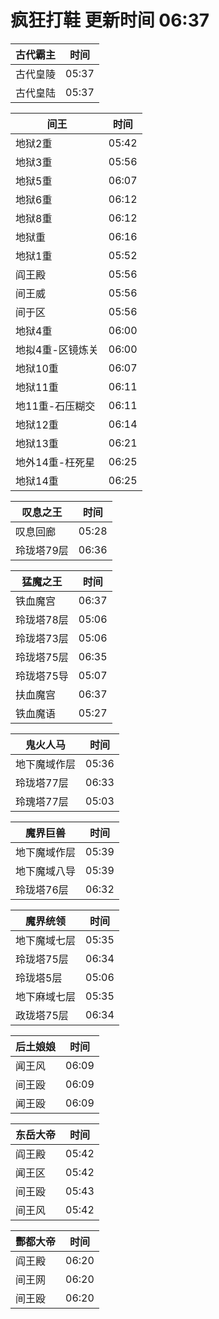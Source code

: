 # 疯狂打鞋 更新时间 06:37

| 古代霸主   | 时间    |
|--------|-------|
| 古代皇陵 | 05:37 |
| 古代皇陆 | 05:37 |

| 间王   | 时间    |
|--------|-------|
| 地狱2重 | 05:42 |
| 地狱3重 | 05:56 |
| 地狱5重 | 06:07 |
| 地狱6重 | 06:12 |
| 地狱8重 | 06:12 |
| 地狱重 | 06:16 |
| 地狱1重 | 05:52 |
| 阎王殿 | 05:56 |
| 间王威 | 05:56 |
| 间于区 | 05:56 |
| 地狱4重 | 06:00 |
| 地拟4重-区镜炼关 | 06:00 |
| 地狱10重 | 06:07 |
| 地狱11重 | 06:11 |
| 地11重-石压糊交 | 06:11 |
| 地狱12重 | 06:14 |
| 地狱13重 | 06:21 |
| 地外14重-枉死星 | 06:25 |
| 地狱14重 | 06:25 |

| 叹息之王   | 时间    |
|--------|-------|
| 叹息回廊 | 05:28 |
| 玲珑塔79层 | 06:36 |

| 猛魔之王   | 时间    |
|--------|-------|
| 铁血魔宫 | 06:37 |
| 玲珑塔78层 | 05:06 |
| 玲珑塔73层 | 05:06 |
| 玲珑塔75层 | 06:35 |
| 玲珑塔75导 | 05:07 |
| 扶血魔宫 | 06:37 |
| 铁血魔语 | 05:27 |

| 鬼火人马   | 时间    |
|--------|-------|
| 地下魔域作层 | 05:36 |
| 玲珑塔77层 | 06:33 |
| 玲瑰塔77层 | 05:03 |

| 魔界巨兽   | 时间    |
|--------|-------|
| 地下魔域作层 | 05:39 |
| 地下魔域八导 | 05:39 |
| 玲珑塔76层 | 06:32 |

| 魔界统领   | 时间    |
|--------|-------|
| 地下魔域七层 | 05:35 |
| 玲珑塔75层 | 06:34 |
| 玲珑塔5层 | 05:06 |
| 地下麻域七层 | 05:35 |
| 政珑塔75层 | 06:34 |

| 后土娘娘   | 时间    |
|--------|-------|
| 闻王风 | 06:09 |
| 间王殴 | 06:09 |
| 闻王殴 | 06:09 |

| 东岳大帝   | 时间    |
|--------|-------|
| 阎王殿 | 05:42 |
| 闻王区 | 05:42 |
| 间王殴 | 05:43 |
| 间王风 | 05:42 |

| 酆都大帝   | 时间    |
|--------|-------|
| 阎王殿 | 06:20 |
| 间王网 | 06:20 |
| 间王殴 | 06:20 |